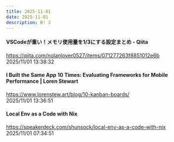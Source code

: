 ```yaml
---
title: 2025-11-01
date: 2025-11-01
description: B! 3
---
```


#### VSCodeが重い！メモリ使用量を1/3にする設定まとめ - Qiita
https://qiita.com/nolanlover0527/items/071277263f8851012e6b<br>
2025/11/01 13:38:32<br>


#### I Built the Same App 10 Times: Evaluating Frameworks for Mobile Performance | Loren Stewart
https://www.lorenstew.art/blog/10-kanban-boards/<br>
2025/11/01 13:36:51<br>


#### Local Env as a Code with Nix
https://speakerdeck.com/shunsock/local-env-as-a-code-with-nix<br>
2025/11/01 07:34:51<br>


